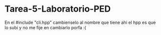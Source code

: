 # Tarea-5-Laboratorio-PED
En el #include "cli.hpp" cambienselo al nombre que tiene ahi el hpp es que lo subi y no me fije en cambiarlo porfa :(
